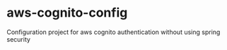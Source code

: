 # aws-cognito-config
Configuration project for aws cognito authentication without using spring security
